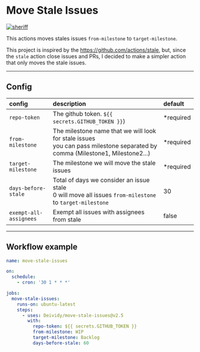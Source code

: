# Move Stale Issues
[![sheriff](https://github.com/Deividy/move-stale-issues/actions/workflows/sheriff.yml/badge.svg)](https://github.com/Deividy/move-stale-issues/actions/workflows/sheriff.yml)


This actions moves stales issues `from-milestone` to `target-milestone`.

This project is inspired by the https://github.com/actions/stale, but, since the `stale` action close issues and PRs, I decided to make a simpler action that only moves the stale issues.

---

## Config

| config | description | default |
| :------ | :- | :- |
| `repo-token` | The github token. `${{ secrets.GITHUB_TOKEN }}`) | *required |
| `from-milestone` | The milestone name that we will look for stale issues<br /> you can pass milestone separated by comma (Milestone1, Milestone2...) | *required |
| `target-milestone` | The milestone we will move the stale issues | *required |
| `days-before-stale` | Total of days we consider an issue stale<br />0 will move all issues `from-milestone` to `target-milestone` | 30 |
| `exempt-all-assignees` | Exempt all issues with assignees from stale | false |

---

## Workflow example
```yml
name: move-stale-issues

on:
  schedule:
    - cron: '30 1 * * *'

jobs:
  move-stale-issues:
    runs-on: ubuntu-latest
    steps:
      - uses: Deividy/move-stale-issues@v2.5
        with:
          repo-token: ${{ secrets.GITHUB_TOKEN }}
          from-milestone: WIP
          target-milestone: Backlog
          days-before-stale: 60
```
